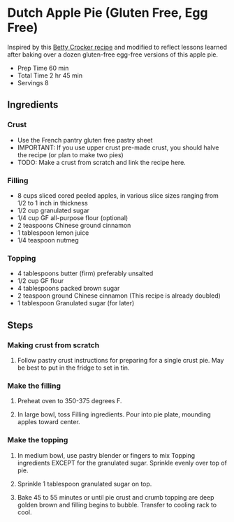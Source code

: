 # Dutch Apple Pie (Gluten Free, Egg Free)

Inspired by this [Betty Crocker recipe](!https://www.bettycrocker.com/recipes/dutch-apple-pie/815d821f-058d-4177-93be-e157390e947b
) and modified to reflect lessons learned after baking over a dozen gluten-free egg-free versions of this apple pie.

* Prep Time 60 min
* Total Time 2 hr 45 min
* Servings 8

## Ingredients

### Crust

- Use the French pantry gluten free pastry sheet
- IMPORTANT: If you use upper crust pre-made crust, you should halve the recipe (or plan to make two pies)
- TODO: Make a crust from scratch and link the recipe here.

### Filling

- 8 cups sliced cored peeled apples, in various slice sizes ranging from 1/2 to 1 inch in thickness
- 1/2 cup granulated sugar
- 1/4 cup GF all-purpose flour (optional)
- 2 teaspoons Chinese ground cinnamon
- 1 tablespoon lemon juice
- 1/4 teaspoon nutmeg

### Topping

- 4 tablespoons butter (firm) preferably unsalted
- 1/2 cup GF flour
- 4 tablespoons packed brown sugar
- 2 teaspoon ground Chinese cinnamon (This recipe is already doubled)
- 1 tablespoon Granulated sugar (for later)

## Steps


### Making crust from scratch

1. Follow pastry crust instructions for preparing for a single crust pie. May be best to put in the fridge to set in tin.

### Make the filling

1. Preheat oven to 350-375 degrees F.

1. In large bowl, toss Filling ingredients. Pour into pie plate, mounding apples toward center.

### Make the topping

1. In medium bowl, use pastry blender or fingers to mix Topping ingredients EXCEPT for the granulated sugar. Sprinkle evenly over top of pie.

1. Sprinkle 1 tablespoon granulated sugar on top.

5. Bake 45 to 55 minutes or until pie crust and crumb topping are deep golden brown and filling begins to bubble. Transfer to cooling rack to cool.
